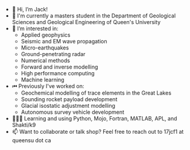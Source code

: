 - 👋 Hi, I’m Jack!
- 🌱 I'm currently a masters student in the Department of Geological Sciences and Geological Engineering of Queen's University
- 👀 I’m interested in: 
	* Applied geophysics 
	* Seismic and EM wave propagation
	* Micro-earthquakes
	* Ground-penetrating radar
	* Numerical methods
	* Forward and inverse modelling
	* High performance computing
	* Machine learning
- ⏮ Previously I've worked on:
	* Geochemical modelling of trace elements in the Great Lakes
	* Sounding rocket payload development
	* Glacial isostatic adjustment modelling
	* Autonomous survey vehicle development
- 👩🏻‍💻 Learning and using Python, Mojo, Fortran, MATLAB, APL, and Shakti/k9
- 📫 Want to collaborate or talk shop? Feel free to reach out to 17jcf1 at queensu dot ca
<!---
j17d/j17d is a ✨ special ✨ repository because its `README.md` (this file) appears on your GitHub profile.
You can click the Preview link to take a look at your changes.
--->

